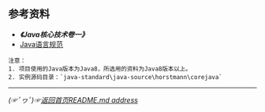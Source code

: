 










## 参考资料

* ***《Java核心技术卷一》***
* [Java语言规范](https://docs.oracle.com/javase/specs/jls/se8/html/index.html)
```
注意：  
1. 项目使用的Java版本为Java8，所选用的资料为Java8版本以上。
2. 实例源码目录：`java-standard\java-source\horstmann\corejava`
```


___________
*(☞ﾟヮﾟ)☞[返回首页README.md address](https://github.com/fredomli/java-standard)*

